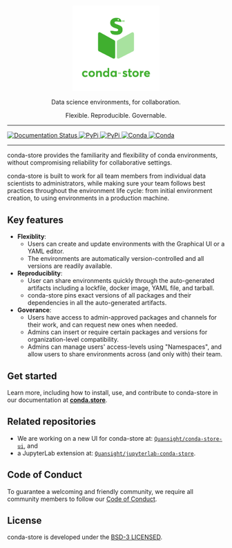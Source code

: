 <div align="center">
  <img src="./docs/_static/images/conda-store-logo-vertical-lockup.png" alt="conda-store logo" width="40%">
  <p>
  Data science environments, for collaboration.

  Flexible. Reproducible. Governable.
  </p>
</div>

---

<a href="https://conda-store.readthedocs.io/en/latest/">
  <img src="https://readthedocs.org/projects/conda-store/badge/?version=latest" alt="Documentation Status"/>
</a>

<a href="https://pypi.org/project/conda-store-server/">
  <img src="https://img.shields.io/pypi/v/conda-store-server?label=pypi|conda-store-server" alt="PyPi"/>
</a>

<a href="https://pypi.org/project/conda-store/">
  <img src="https://img.shields.io/pypi/v/conda-store-server?label=pypi|conda-store" alt="PyPi"/>
</a>

<a href="https://anaconda.org/conda-forge/conda-store-server">
  <img src="https://img.shields.io/conda/vn/conda-forge/conda-store-server?color=green&label=conda-forge%7Cconda-store-server" alt="Conda"/>
</a>

<a href="https://anaconda.org/conda-forge/conda-store">
  <img src="https://img.shields.io/conda/vn/conda-forge/conda-store?color=green&label=conda-forge%7Cconda-store" alt="Conda"/>
</a>

---

conda-store provides the familiarity and flexibility of conda environments, without compromising reliability for collaborative settings.

conda-store is built to work for all team members from individual data scientists to administrators, while making sure your team follows best practices throughout the environment life cycle: from initial environment creation, to using environments in a production machine.

## Key features

* **Flexiblity**:
  * Users can create and update environments with the Graphical UI or a YAML editor.
  * The environments are automatically version-controlled and all versions are readily available.
* **Reproduciblity**:
  * User can share environments quickly through the auto-generated artifacts including a lockfile, docker image, YAML file, and tarball.
  * conda-store pins exact versions of all packages and their dependencies in all the auto-generated artifacts.
* **Goverance**:
  * Users have access to admin-approved packages and channels for their work, and can request new ones when needed.
  * Admins can insert or require certain packages and versions for organization-level compatibility.
  * Admins can manage users' access-levels using "Namespaces", and allow users to share environments across (and only with) their team.

## Get started

Learn more, including how to install, use, and contribute to conda-store in our documentation at [**conda.store**](https://conda.store/).

## Related repositories

- We are working on a new UI for conda-store at: [`Quansight/conda-store-ui`](https://github.com/Quansight/conda-store-ui), and
- a JupyterLab extension at: [`Quansight/jupyterlab-conda-store`](https://github.com/Quansight/jupyterlab-conda-store).

## Code of Conduct

To guarantee a welcoming and friendly community, we require all community members to follow our [Code of Conduct](https://github.com/Quansight/.github/blob/master/CODE_OF_CONDUCT.md).

## License

conda-store is developed under the [BSD-3 LICENSED](./LICENSE).
